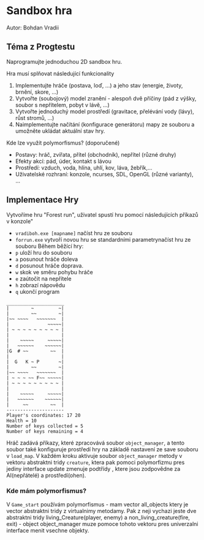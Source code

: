 # Sandbox hra
Autor: Bohdan Vradii
## Téma z Progtestu
Naprogramujte jednoduchou 2D sandbox hru.

Hra musí splňovat následující funkcionality

1) Implementujte hráče (postava, loď, ...) a jeho stav (energie, životy, brnění, skore, ...)
2) Vytvořte (soubojový) model zranění - alespoň dvě příčiny (pád z výšky, soubor s nepřítelem, pobyt v lávě, ...)
3) Vytvořte jednoduchý model prostředí (gravitace, přelévání vody (lávy), růst stromů, ...)
4) Naimplementujte načítání (konfigurace generátoru) mapy ze souboru a umožněte ukládat aktuální stav hry.

Kde lze využít polymorfismus? (doporučené)

- Postavy: hráč, zvířata, přítel (obchodník), nepřítel (různé druhy)
- Efekty akcí: pád, úder, kontakt s lávou
- Prostředí: vzduch, voda, hlína, uhlí, kov, láva, žebřík,...
- Uživatelské rozhraní: konzole, ncurses, SDL, OpenGL (různé varianty), ...


## Implementace Hry

Vytvoříme hru "Forest run", uživatel spustí hru pomocí následujících příkazů v konzole"

- `vradiboh.exe [mapname]` načíst hru ze souboru
- `forrun.exe` vytvoří novou hru se standardními parametrynačíst hru ze souboru
Během běžící hry:
- `p` uloží hru do souboru
- `a` posunout hráče doleva
- `d` posunout hráče doprava.
- `w` skok ve směru pohybu hráče
- `e` zaútočit na nepřítele
- `h` zobrazí nápovědu
- `q` ukončí program

```
_____________________
|        ~         ~|
|        ~~        ~|
|~~ ~~~~   ~~~~~~~  |
|              ~~~~~|
| ~ ~ ~ ~ ~ ~ ~ ~ ~ |
|                   |
|    ~~~~~     ~~~~~|
|   ~~~~~~    ~~~~~~|
|G  # ~~        ~~  |
|                   |
|  G   K ~ P       ~|
|        ~~        ~|
|~~ ~~~~   ~~~~~~~  |
| ~ ~ ~ ~~ F~~ ~~~~~|
| ~ ~ ~ ~ ~ ~ ~ ~ ~ |
|                   |
|    ~~~~~     ~~~~~|
|   ~~~~~~    ~~~~~~|
|     ~~        ~~  |
---------------------
Player's coordinates: 17 20
Health = 10
Number of keys collected = 5
Number of keys remaining = 4

```

Hráč zadává příkazy, které zpracovává soubor `object_manager`, a tento soubor také konfiguruje prostředí hry na základě nastavení ze save souboru v `load_map`. V každém kroku aktivuje soubor `object_manager` metody v vektoru abstraktni tridy `creature`, ktera pak pomoci polymorfizmu pres jediny interface update zmenuje podtřídy , ktere jsou zodpovědne za AI(nepřátelé) a prostředí(ohen).

### Kde mám polymorfismus?

V `Game_start` používám polymorfismus - mam vector all_objects ktery je vector abstraktni tridy z virtualnimy metodamy. Pak z neji vychazi jeste dve abstraktni tridy living_Creature(player, enemy) a non_living_creature(fire, exit) - object object_manager muze pomoce tohoto vektoru pres univerzalni interface menit vsechne objekty. 
